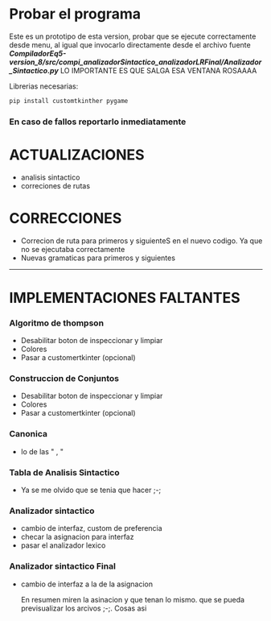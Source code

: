 # Probar el programa
Este es un prototipo de esta version, probar que se ejecute correctamente desde menu, al igual que invocarlo directamente desde el archivo fuente
***CompiladorEq5-version_8/src/compi_analizadorSintactico_analizadorLRFinal/Analizador_Sintactico.py***
LO IMPORTANTE ES QUE SALGA ESA VENTANA ROSAAAA

Librerias necesarias:

```bash
pip install customtkinther pygame
```

### En caso de fallos reportarlo inmediatamente

# ACTUALIZACIONES
- analisis sintactico
- correciones de rutas

# CORRECCIONES
- Correcion de ruta para primeros y siguienteS en el nuevo codigo. Ya que no se ejecutaba correctamente
- Nuevas gramaticas para primeros y siguientes

---

# IMPLEMENTACIONES FALTANTES
### Algoritmo de thompson
- Desabilitar boton de inspeccionar y limpiar
- Colores
- Pasar a customertkinter (opcional)

### Construccion de Conjuntos
- Desabilitar boton de inspeccionar y limpiar
- Colores
- Pasar a customertkinter (opcional)

### Canonica
- lo de las " , "

### Tabla de Analisis Sintactico
- Ya se me olvido que se tenia que hacer ;-;

### Analizador sintactico
- cambio de interfaz, custom de preferencia
- checar la asignacion para interfaz
- pasar el analizador lexico

### Analizador sintactico Final
- cambio de interfaz a la de la asignacion


  En resumen miren la asinacion y que tenan lo mismo. que se pueda previsualizar los arcivos ;-;. Cosas asi
